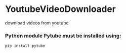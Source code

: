 # YoutubeVideoDownloader
download videos from youtube 

### Python module Pytube must be installed using: 
```bash
pip install pytube
```
